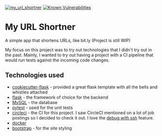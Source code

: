[![my_url_shortner](https://circleci.com/gh/prajjwolmondal/my_url_shortner.svg?style=shield)](https://app.circleci.com/pipelines/github/prajjwolmondal/my_url_shortner)  [![Known Vulnerabilities](https://snyk.io/test/github/prajjwolmondal/my_url_shortner/badge.svg)](https://snyk.io/test/github/prajjwolmondal/my_url_shortner)

# My URL Shortner

A simple app that shortens URLs, like bit.ly (Project is still WIP)

My focus on this project was to try out technologies that I didn't try out in the past. Mainly, I wanted to try out having a project with a CI pipeline that would run tests against the incoming code changes. 

## Technologies used

- [cookiecutter-flask](https://github.com/cookiecutter-flask/cookiecutter-flask) - provided a great flask template with all the bells and whistles attached
- [flask](flask.palletsprojects.com/) - the framework of choice for the backend
- [MySQL](https://www.mysql.com/) - the database
- [pytest](https://docs.pytest.org/en/latest/) - used for the unit tests
- [circleci](circleci.com/) - the CI for this project. I saw CircleCI mentioned on a lot of job postings so I decided to check it out. I love the [debug with ssh](https://circleci.com/docs/2.0/ssh-access-jobs/) feature.
- [docker](https://www.docker.com/)
- [bootstrap](https://getbootstrap.com/) - for the site styling